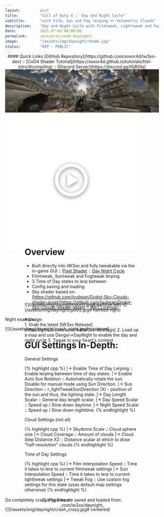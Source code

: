 ```yaml
---
layout:         post
title:          "Call of Duty 4 :: Day and Night Cycle"
subtitle:       "with Film, Sun and Fog lerping ++ Volumetric Clouds"
description:    "Day and Night Cycle with Filmtweak, Lighttweak and Fog lerping ++ Volumetric Clouds, fully customizable in-game via the use of the IW3xo client"
date:           2021-07-03 00:00:00
permalink:      /projects/cod4-daynight/
image:          "/assets/img/daynight/thumb.jpg"
status:         "WIP - PUBLIC"
---
```

<!-- overwrite header bg if defined -->
<script> var header_bg = "/assets/img/daynight/header_c.jpg"; </script>
<!-- tag for quick links so we do not show the nav -->
<a name="quicklink"></a>

<div align="center" style="margin-top: -1rem" markdown="1">
#### Quick Links
[GitHub Repository](https://github.com/xoxor4d/iw3xo-dev) :: [CoD4 Shader Tutorial](https://xoxor4d.github.io/tutorials/hlsl-intro/#compiling) :: [Discord Server](https://discord.gg/t5jRGbj)
<div class="padding-2l"></div></div> 

<div class="yt-container">
    <a href="https://www.youtube.com/watch?v=PlCpgC3jPcM">
        <img src="/assets/img/daynight/crash.jpg" class="yt-image">
        <img src="/assets/img/play_btn.png" class="yt-overlay">
    </a>
</div>

<div markdown="1" style="padding-left: 4rem; padding-right: 4rem;">

<div class="padding-2l" style="margin-top: -3.0rem"></div>
<div align="center"><div class="seperator-75p"></div></div>
<div class="padding-2l" style="margin-bottom: -0.5rem"></div>

<div class="padding-2l"></div>
<div class="padding-2l"></div>

# Overview
   + Built directly into IW3xo and fully tweakable via the in-game GUI :: [Pixel Shader](https://github.com/xoxor4d/xcommon_iw3xo/blob/master/src/raw/shader_bin/shader_src/ps_3_0_iw3xo_daynight.hlsl) :: [Day Night Cycle](https://github.com/xoxor4d/iw3xo-dev/blob/master/src/Components/Modules/DayNightCycle.cpp)
   + Filmtweak, Suntweak and Fogtweak lerping
   + 3 Time of Day states to lerp between
   + Config saving and loading
   + Sky shader based on: [https://github.com/lyubean/Godot-Sky-Clouds-shader-asset](https://github.com/lyubean/Godot-Sky-Clouds-shader-asset) :: ([MIT License](https://github.com/lyubean/Godot-Sky-Clouds-shader-asset/blob/master/LICENSE)) 

<div class="padding-2l"></div>
<div class="padding-2l"></div>

<div class="padding-2l" style="margin-top: -2.5rem"></div>
<div align="center"><div class="seperator-75p"></div></div>
<div class="padding-2l" style="margin-bottom: -0.5rem"></div>


![](/assets/img/daynight/gui01.jpg# halfsize left) ![](/assets/img/daynight/gui02.jpg# halfsize right) 
</div>

<div class="highlight-header"><p>Night example:</p></div>
![](/assets/img/daynight/crash_night.jpg# centered)

<div class="padding-2l" style="margin-top: -3.0rem"></div>
<div align="center"><div class="seperator-75p"></div></div>
<div class="padding-1l" style="margin-bottom: -0.5rem"></div>

<div class="padding-2l"></div>

<div markdown="1" style="padding-left: 4rem; padding-right: 4rem;">
# Usage:
<div class="padding-1l"></div>
   1. Grab the latest [IW3xo Release](https://github.com/xoxor4d/iw3xo-dev/tags)
   2. Load up a map and use Devgui->DayNight to enable the day and night cycle
   3. Tweak to your heart's content

<div class="padding-2l"></div>

<div class="padding-2l" style="margin-top: -3.0rem"></div>
<div align="center"><div class="seperator-75p"></div></div>
<div class="padding-1l" style="margin-bottom: -0.5rem"></div>

<div class="padding-2l"></div>

# GUI Settings In-Depth:
<div class="padding-2l"></div>
<div class="highlight-header"><p>General Settings</p></div>
{% highlight cpp %}
|-> Enable Time of Day Lerping          :: Enable lerping between time of day states.
|-> Enable Auto Sun Rotation            :: Automatically rotate the sun. Disable for manual mode using Sun Direction.
|-> Sun Direction                       :: r_lightTweakSunDirection (X) - position of the sun and thus, the lighting state.
|-> Day Length Scalar                   :: General day length scalar.
|-> Day Speed Scalar                    :: Speed up / Slow down daytime.
|-> Night Speed Scalar                  :: Speed up / Slow down nighttime.
{% endhighlight %}

<div class="padding-2l"></div>
<div class="highlight-header"><p>Cloud Settings (not all)</p></div>
{% highlight cpp %}
|-> Skydome Scale                       :: Cloud sphere size
|-> Cloud Coverage                      :: Amount of clouds
|-> Cloud Step Distance XZ              :: Distance scalar at which to draw "half-resolution" clouds
{% endhighlight %}

<div class="padding-2l"></div>
<div class="highlight-header"><p>Time of Day Settings</p></div>
{% highlight cpp %}
|-> Film Interpolation Speed            :: Time it takes to lerp to current filmtweak settings
|-> Sun Interpolation Speed             :: Time it takes to lerp to current lighttweak settings
|-> Tweak Fog                           :: Use custom fog settings for this state (uses default map settings otherwise)
{% endhighlight %}

<div class="padding-2l"></div>

<div align="center" style="margin-top: 1rem" markdown="1">
Config files are saved and loaded from:  
_root/iw3xo/daynight_
</div> 
</div>

<div class="padding-2l" style="margin-top: -3.0rem"></div>
<div align="center"><div class="seperator-75p"></div></div>
<div class="padding-2l" style="margin-bottom: -0.5rem"></div>

<div class="highlight-header"><p>Go completely crazy if you want:</p></div>
![](/assets/img/daynight/crash_crazy.jpg# centered)

<div class="padding-2l"></div>
